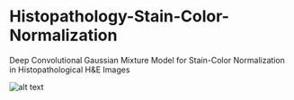 # Histopathology-Stain-Color-Normalization
Deep Convolutional Gaussian Mixture Model for Stain-Color Normalization in Histopathological H&amp;E Images

![alt text](https://github.com/FarhadZanjani/Histopathology-Stain-Color-Normalization/blob/master/Color_Normalization.png)
